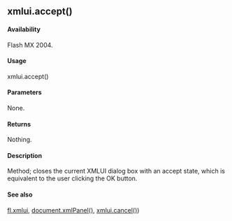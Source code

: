 ## xmlui.accept()

#### Availability

Flash MX 2004.

#### Usage

xmlui.accept()

#### Parameters

None.

#### Returns

Nothing.

#### Description

Method; closes the current XMLUI dialog box with an accept state, which is equivalent to the user clicking the OK button.

#### See also

[fl.xmlui](#!wielmic/developers-animatesdk-docs/test/flash_object_(fl)/fl81.md), [document.xmlPanel()](#!wielmic/developers-animatesdk-docs/test/Document_object/docu6198.md), [xmlui.cancel()](#!wielmic/developers-animatesdk-docs/test/XMLUI_object/xmlui1.md))

<span id="xmlui.cancel()" class="anchor"></span>
